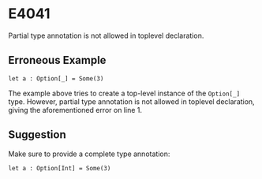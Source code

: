 # E4041

Partial type annotation is not allowed in toplevel declaration.

## Erroneous Example

```moonbit
let a : Option[_] = Some(3)
```

The example above tries to create a top-level instance of the `Option[_]` type.
However, partial type annotation is not allowed in toplevel declaration,
giving the aforementioned error on line 1.

## Suggestion

Make sure to provide a complete type annotation:

```moonbit
let a : Option[Int] = Some(3)
```
